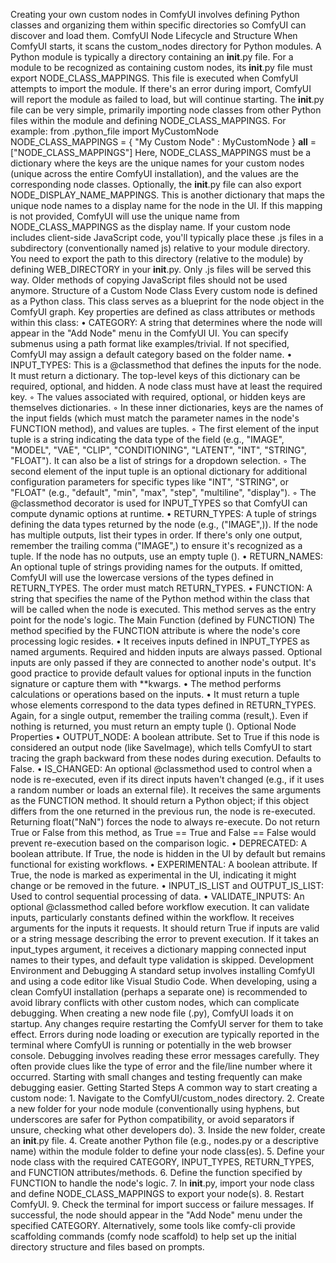 Creating your own custom nodes in ComfyUI involves defining Python classes and organizing them within specific directories so ComfyUI can discover and load them.
ComfyUI Node Lifecycle and Structure
When ComfyUI starts, it scans the custom_nodes directory for Python modules. A Python module is typically a directory containing an __init__.py file. For a module to be recognized as containing custom nodes, its __init__.py file must export NODE_CLASS_MAPPINGS. This file is executed when ComfyUI attempts to import the module. If there's an error during import, ComfyUI will report the module as failed to load, but will continue starting.
The __init__.py file can be very simple, primarily importing node classes from other Python files within the module and defining NODE_CLASS_MAPPINGS. For example:
from .python_file import MyCustomNode
NODE_CLASS_MAPPINGS = { "My Custom Node" : MyCustomNode }
__all__ = ["NODE_CLASS_MAPPINGS"]
Here, NODE_CLASS_MAPPINGS must be a dictionary where the keys are the unique names for your custom nodes (unique across the entire ComfyUI installation), and the values are the corresponding node classes.
Optionally, the __init__.py file can also export NODE_DISPLAY_NAME_MAPPINGS. This is another dictionary that maps the unique node names to a display name for the node in the UI. If this mapping is not provided, ComfyUI will use the unique name from NODE_CLASS_MAPPINGS as the display name.
If your custom node includes client-side JavaScript code, you'll typically place these .js files in a subdirectory (conventionally named js) relative to your module directory. You need to export the path to this directory (relative to the module) by defining WEB_DIRECTORY in your __init__.py. Only .js files will be served this way. Older methods of copying JavaScript files should not be used anymore.
Structure of a Custom Node Class
Every custom node is defined as a Python class. This class serves as a blueprint for the node object in the ComfyUI graph. Key properties are defined as class attributes or methods within this class:
•
CATEGORY: A string that determines where the node will appear in the "Add Node" menu in the ComfyUI UI. You can specify submenus using a path format like examples/trivial. If not specified, ComfyUI may assign a default category based on the folder name.
•
INPUT_TYPES: This is a @classmethod that defines the inputs for the node. It must return a dictionary. The top-level keys of this dictionary can be required, optional, and hidden. A node class must have at least the required key.
◦
The values associated with required, optional, or hidden keys are themselves dictionaries.
◦
In these inner dictionaries, keys are the names of the input fields (which must match the parameter names in the node's FUNCTION method), and values are tuples.
◦
The first element of the input tuple is a string indicating the data type of the field (e.g., "IMAGE", "MODEL", "VAE", "CLIP", "CONDITIONING", "LATENT", "INT", "STRING", "FLOAT"). It can also be a list of strings for a dropdown selection.
◦
The second element of the input tuple is an optional dictionary for additional configuration parameters for specific types like "INT", "STRING", or "FLOAT" (e.g., "default", "min", "max", "step", "multiline", "display").
◦
The @classmethod decorator is used for INPUT_TYPES so that ComfyUI can compute dynamic options at runtime.
•
RETURN_TYPES: A tuple of strings defining the data types returned by the node (e.g., ("IMAGE",)). If the node has multiple outputs, list their types in order. If there's only one output, remember the trailing comma ("IMAGE",) to ensure it's recognized as a tuple. If the node has no outputs, use an empty tuple ().
•
RETURN_NAMES: An optional tuple of strings providing names for the outputs. If omitted, ComfyUI will use the lowercase versions of the types defined in RETURN_TYPES. The order must match RETURN_TYPES.
•
FUNCTION: A string that specifies the name of the Python method within the class that will be called when the node is executed. This method serves as the entry point for the node's logic.
The Main Function (defined by FUNCTION)
The method specified by the FUNCTION attribute is where the node's core processing logic resides.
•
It receives inputs defined in INPUT_TYPES as named arguments. Required and hidden inputs are always passed. Optional inputs are only passed if they are connected to another node's output. It's good practice to provide default values for optional inputs in the function signature or capture them with **kwargs.
•
The method performs calculations or operations based on the inputs.
•
It must return a tuple whose elements correspond to the data types defined in RETURN_TYPES. Again, for a single output, remember the trailing comma (result,). Even if nothing is returned, you must return an empty tuple ().
Optional Node Properties
•
OUTPUT_NODE: A boolean attribute. Set to True if this node is considered an output node (like SaveImage), which tells ComfyUI to start tracing the graph backward from these nodes during execution. Defaults to False.
•
IS_CHANGED: An optional @classmethod used to control when a node is re-executed, even if its direct inputs haven't changed (e.g., if it uses a random number or loads an external file). It receives the same arguments as the FUNCTION method. It should return a Python object; if this object differs from the one returned in the previous run, the node is re-executed. Returning float("NaN") forces the node to always re-execute. Do not return True or False from this method, as True == True and False == False would prevent re-execution based on the comparison logic.
•
DEPRECATED: A boolean attribute. If True, the node is hidden in the UI by default but remains functional for existing workflows.
•
EXPERIMENTAL: A boolean attribute. If True, the node is marked as experimental in the UI, indicating it might change or be removed in the future.
•
INPUT_IS_LIST and OUTPUT_IS_LIST: Used to control sequential processing of data.
•
VALIDATE_INPUTS: An optional @classmethod called before workflow execution. It can validate inputs, particularly constants defined within the workflow. It receives arguments for the inputs it requests. It should return True if inputs are valid or a string message describing the error to prevent execution. If it takes an input_types argument, it receives a dictionary mapping connected input names to their types, and default type validation is skipped.
Development Environment and Debugging
A standard setup involves installing ComfyUI and using a code editor like Visual Studio Code. When developing, using a clean ComfyUI installation (perhaps a separate one) is recommended to avoid library conflicts with other custom nodes, which can complicate debugging.
When creating a new node file (.py), ComfyUI loads it on startup. Any changes require restarting the ComfyUI server for them to take effect.
Errors during node loading or execution are typically reported in the terminal where ComfyUI is running or potentially in the web browser console. Debugging involves reading these error messages carefully. They often provide clues like the type of error and the file/line number where it occurred. Starting with small changes and testing frequently can make debugging easier.
Getting Started Steps
A common way to start creating a custom node:
1.
Navigate to the ComfyUI/custom_nodes directory.
2.
Create a new folder for your node module (conventionally using hyphens, but underscores are safer for Python compatibility, or avoid separators if unsure, checking what other developers do).
3.
Inside the new folder, create an __init__.py file.
4.
Create another Python file (e.g., nodes.py or a descriptive name) within the module folder to define your node class(es).
5.
Define your node class with the required CATEGORY, INPUT_TYPES, RETURN_TYPES, and FUNCTION attributes/methods.
6.
Define the function specified by FUNCTION to handle the node's logic.
7.
In __init__.py, import your node class and define NODE_CLASS_MAPPINGS to export your node(s).
8.
Restart ComfyUI.
9.
Check the terminal for import success or failure messages. If successful, the node should appear in the "Add Node" menu under the specified CATEGORY.
Alternatively, some tools like comfy-cli provide scaffolding commands (comfy node scaffold) to help set up the initial directory structure and files based on prompts.
